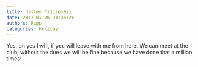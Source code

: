 ```yaml
---
title: Jester Triple-Six
date: 2017-07-26 23:16:26
authors: Ripp
categories: Holiday
---
```


 Yes, oh yes I will, if you will leave with me from here. We can meet at the club, without the dues we will be fine because we have done that a million times!